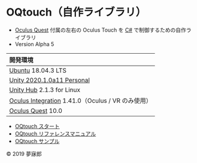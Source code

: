 # OQtouch（自作ライブラリ）

* [Oculus Quest](https://www.oculus.com/quest/?locale=ja_JP) 付属の左右の Oculus Touch を [C#](https://unity3d.com/jp/learning-c-sharp-in-unity-for-beginners?gq=C%23) で制御するための自作ライブラリ
* Version Alpha 5

|開発環境|
|:--|
|[Ubuntu](https://www.ubuntulinux.jp/) 18.04.3 LTS|
|[Unity 2020.1.0a11 Personal](https://unity3d.com/jp/unity/alpha/2020.1.0a11)|
|[Unity Hub](https://forum.unity.com/threads/unity-hub-v2-0-0-release.677485/) 2.1.3 for Linux|
|[Oculus Integration](https://assetstore.unity.com/packages/tools/integration/oculus-integration-82022) 1.41.0（Oculus / VR のみ使用）|
|[Oculus Quest](https://www.oculus.com/quest/?locale=ja_JP) 10.0|

* [OQtouch スタート](https://github.com/mubirou/Unity3D/blob/master/oqtouch/doc/start.md)
* [OQtouch リファレンスマニュアル](https://github.com/mubirou/Unity3D/blob/master/oqtouch/doc/reference.md)
* [OQtouch サンプル](https://github.com/mubirou/Unity3D/blob/master/oqtouch/sample/README.md)

© 2019 夢寐郎